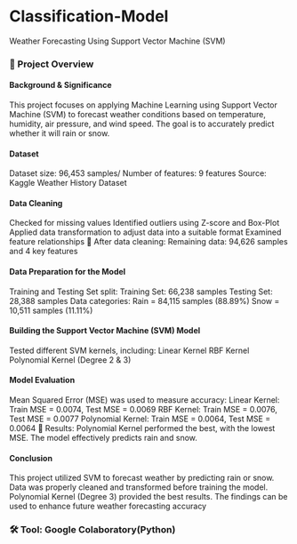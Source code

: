 # Classification-Model
Weather Forecasting Using Support Vector Machine (SVM)

### 📌 Project Overview 
#### Background & Significance
This project focuses on applying Machine Learning using Support Vector Machine (SVM) to forecast weather conditions based on temperature, humidity, air pressure, and wind speed. The goal is to accurately predict whether it will rain or snow.

#### Dataset
Dataset size: 96,453 samples/
Number of features: 9 features
Source: Kaggle Weather History Dataset

#### Data Cleaning
Checked for missing values
Identified outliers using Z-score and Box-Plot
Applied data transformation to adjust data into a suitable format
Examined feature relationships
🔹 After data cleaning:
Remaining data: 94,626 samples and 4 key features

#### Data Preparation for the Model
Training and Testing Set split:
Training Set: 66,238 samples
Testing Set: 28,388 samples
Data categories:
Rain = 84,115 samples (88.89%)
Snow = 10,511 samples (11.11%)
#### Building the Support Vector Machine (SVM) Model
Tested different SVM kernels, including:
Linear Kernel
RBF Kernel
Polynomial Kernel (Degree 2 & 3)
#### Model Evaluation
Mean Squared Error (MSE) was used to measure accuracy:
Linear Kernel: Train MSE = 0.0074, Test MSE = 0.0069
RBF Kernel: Train MSE = 0.0076, Test MSE = 0.0077
Polynomial Kernel: Train MSE = 0.0064, Test MSE = 0.0064
🔹 Results:
Polynomial Kernel performed the best, with the lowest MSE.
The model effectively predicts rain and snow.

#### Conclusion
This project utilized SVM to forecast weather by predicting rain or snow.
Data was properly cleaned and transformed before training the model.
Polynomial Kernel (Degree 3) provided the best results.
The findings can be used to enhance future weather forecasting accuracy
   
### 🛠️ Tool: Google Colaboratory(Python)
